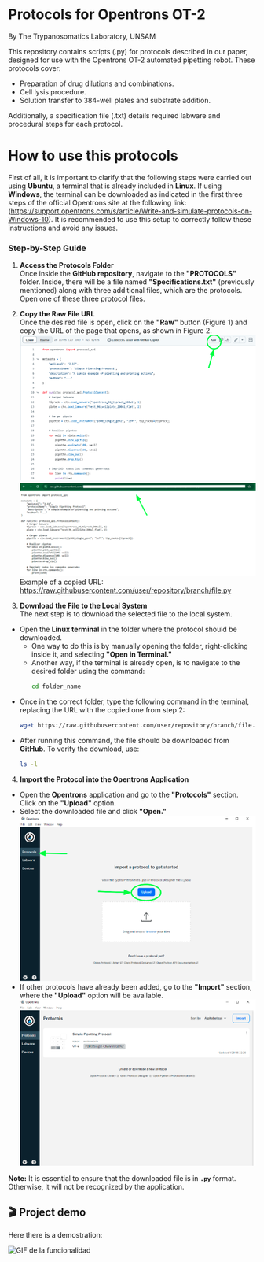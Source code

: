 # Protocols for Opentrons OT-2
By The Trypanosomatics Laboratory, UNSAM

This repository contains scripts (.py) for protocols described in our paper, designed for use with the Opentrons OT-2 automated pipetting robot. These protocols cover:
- Preparation of drug dilutions and combinations.
- Cell lysis procedure.
- Solution transfer to 384-well plates and substrate addition.

Additionally, a specification file (.txt) details required labware and procedural steps for each protocol.

# How to use this protocols  
First of all, it is important to clarify that the following steps were carried out using **Ubuntu**, a terminal that is already included in **Linux**. If using **Windows**, the terminal can be downloaded as indicated in the first three steps of the official Opentrons site at the following link: (https://support.opentrons.com/s/article/Write-and-simulate-protocols-on-Windows-10). It is recommended to use this setup to correctly follow these instructions and avoid any issues.  

### Step-by-Step Guide  
1. **Access the Protocols Folder**  
   Once inside the **GitHub repository**, navigate to the **"PROTOCOLS"** folder. Inside, there will be a file named **"Specifications.txt"** (previously mentioned) along with three additional files, which are the protocols. Open one of these three protocol files.  


2. **Copy the Raw File URL**  
   Once the desired file is open, click on the **"Raw"** button (Figure 1) and copy the URL of the page that opens, as shown in Figure 2.  
   ![Imagen 1](Images_for_README/Opentrons_image1.png)
   ![Imagen 2](Images_for_README/Opentrons_image2.png)
   Example of a copied URL:  
https://raw.githubusercontent.com/user/repository/branch/file.py


3. **Download the File to the Local System**  
The next step is to download the selected file to the local system.  
- Open the **Linux terminal** in the folder where the protocol should be downloaded.  
  - One way to do this is by manually opening the folder, right-clicking inside it, and selecting **"Open in Terminal."**  
  - Another way, if the terminal is already open, is to navigate to the desired folder using the command:  
    ```sh
    cd folder_name
    ```
- Once in the correct folder, type the following command in the terminal, replacing the URL with the copied one from step 2:  
  ```sh
  wget https://raw.githubusercontent.com/user/repository/branch/file.py
  ```
- After running this command, the file should be downloaded from **GitHub**. To verify the download, use:  
  ```sh
  ls -l
  ```

4. **Import the Protocol into the Opentrons Application**  
- Open the **Opentrons** application and go to the **"Protocols"** section. Click on the **"Upload"** option.  
- Select the downloaded file and click **"Open."**  
![Imagen 3](Images_for_README/Opentrons_image3.png)
- If other protocols have already been added, go to the **"Import"** section, where the **"Upload"** option will be available.  
![Imagen 4](Images_for_README/Opentrons_image4.png)


**Note:** It is essential to ensure that the downloaded file is in **`.py`** format. Otherwise, it will not be recognized by the application.

## 🎬 Project demo
Here there is a demostration:

![GIF de la funcionalidad](Images_for_README/Video.gif)
